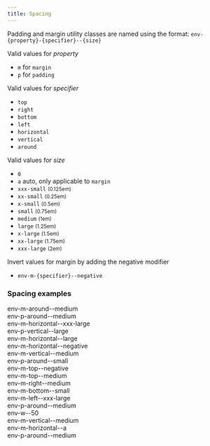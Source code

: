 ```yaml
---
title: Spacing
---
```


Padding and margin utility classes are named using the format: `env-{property}-{specifier}--{size}`

Valid values for _property_

-  `m` for `margin`
-  `p` for `padding`

Valid values for _specifier_

-  `top`
-  `right`
-  `bottom`
-  `left`
-  `horizontal`
-  `vertical`
-  `around`

Valid values for _size_

-  `0`
-  `a` auto, only applicable to `margin`
-  `xxx-small` <small>(0.125em)</small>
-  `xx-small` <small>(0.25em)</small>
-  `x-small` <small>(0.5em)</small>
-  `small` <small>(0.75em)</small>
-  `medium` <small>(1em)</small>
-  `large` <small>(1.25em)</small>
-  `x-large` <small>(1.5em)</small>
-  `xx-large` <small>(1.75em)</small>
-  `xxx-large` <small>(2em)</small>

Invert values for margin by adding the negative modifier

-  `env-m-{specifier}--negative`

### Spacing examples

<div class="example-spacing">
   <div class="example-spacing__margin">
      <div class="example-spacing__padding env-m-around--medium env-p-around--medium">
         <div class="example-spacing__content">
            env-m-around--medium<br />env-p-around--medium
         </div>
      </div>
   </div>
</div>
<div class="example-spacing">
   <div class="example-spacing__margin">
      <div class="example-spacing__padding env-m-horizontal--xxx-large env-p-vertical--large">
         <div class="example-spacing__content">
            env-m-horizontal--xxx-large<br />env-p-vertical--large
         </div>
      </div>
   </div>
</div>
<div class="example-spacing">
   <div class="example-spacing__margin">
      <div class="example-spacing__padding env-m-horizontal--negative env-m-horizontal--large env-m-vertical--medium env-p-around--small">
         <div class="example-spacing__content">
            env-m-horizontal--large<br />
            env-m-horizontal--negative<br /> 
            env-m-vertical--medium<br />
            env-p-around--small<br />
         </div>
      </div>
   </div>
</div>
<div class="example-spacing">
   <div class="example-spacing__margin">
      <div class="example-spacing__padding env-m-top--negative env-m-top--medium env-m-right--medium env-m-bottom--small env-m-left--xxx-large env-p-around--medium">
         <div class="example-spacing__content">
            env-m-top--negative<br />
            env-m-top--medium<br />
            env-m-right--medium<br />
            env-m-bottom--small<br />
            env-m-left--xxx-large<br />
            env-p-around--medium<br />
         </div>
      </div>
   </div>
</div>
<div class="example-spacing">
   <div class="example-spacing__margin">
      <div class="example-spacing__padding env-w--50 env-m-vertical--medium env-m-horizontal--a env-p-around--medium">
         <div class="example-spacing__content">
            env-w--50<br />
            env-m-vertical--medium<br />
            env-m-horizontal--a<br />
            env-p-around--medium<br />
         </div>
      </div>
   </div>
</div>
